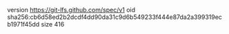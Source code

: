 version https://git-lfs.github.com/spec/v1
oid sha256:cb6d58ed2b2dcdf4dd90da31c9d6b549233f444e87da2a399319ecb1971f45dd
size 416
